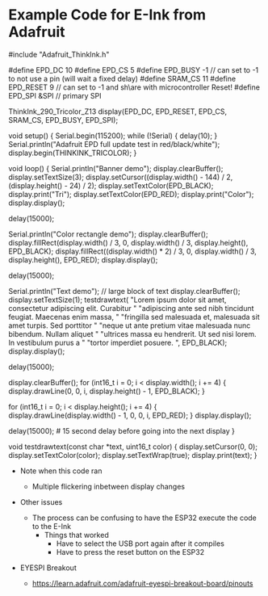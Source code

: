 # Example Code for E-Ink from Adafruit

#include "Adafruit_ThinkInk.h"

#define EPD_DC 10
#define EPD_CS 5
#define EPD_BUSY -1 // can set to -1 to not use a pin (will wait a fixed delay)
#define SRAM_CS 11
#define EPD_RESET 9  // can set to -1 and sh\are with microcontroller Reset!
#define EPD_SPI &SPI // primary SPI

ThinkInk_290_Tricolor_Z13 display(EPD_DC, EPD_RESET, EPD_CS, SRAM_CS, EPD_BUSY, EPD_SPI);

void setup() {
  Serial.begin(115200);
  while (!Serial) {
    delay(10);
  }
  Serial.println("Adafruit EPD full update test in red/black/white");
  display.begin(THINKINK_TRICOLOR);
}

void loop() {
  Serial.println("Banner demo");
  display.clearBuffer();
  display.setTextSize(3);
  display.setCursor((display.width() - 144) / 2, (display.height() - 24) / 2);
  display.setTextColor(EPD_BLACK);
  display.print("Tri");
  display.setTextColor(EPD_RED);
  display.print("Color");
  display.display();

  delay(15000);

  Serial.println("Color rectangle demo");
  display.clearBuffer();
  display.fillRect(display.width() / 3, 0, display.width() / 3,
                   display.height(), EPD_BLACK);
  display.fillRect((display.width() * 2) / 3, 0, display.width() / 3,
                   display.height(), EPD_RED);
  display.display();

  delay(15000);

  Serial.println("Text demo");
  // large block of text
  display.clearBuffer();
  display.setTextSize(1);
  testdrawtext(
      "Lorem ipsum dolor sit amet, consectetur adipiscing elit. Curabitur "
      "adipiscing ante sed nibh tincidunt feugiat. Maecenas enim massa, "
      "fringilla sed malesuada et, malesuada sit amet turpis. Sed porttitor "
      "neque ut ante pretium vitae malesuada nunc bibendum. Nullam aliquet "
      "ultrices massa eu hendrerit. Ut sed nisi lorem. In vestibulum purus a "
      "tortor imperdiet posuere. ",
      EPD_BLACK);
  display.display();

  delay(15000);

  display.clearBuffer();
  for (int16_t i = 0; i < display.width(); i += 4) {
    display.drawLine(0, 0, i, display.height() - 1, EPD_BLACK);
  }

  for (int16_t i = 0; i < display.height(); i += 4) {
    display.drawLine(display.width() - 1, 0, 0, i, EPD_RED);
  }
  display.display();

  delay(15000); # 15 second delay before going into the next display
}

void testdrawtext(const char *text, uint16_t color) {
  display.setCursor(0, 0);
  display.setTextColor(color);
  display.setTextWrap(true);
  display.print(text);
}

- Note when this code ran
    - Multiple flickering inbetween display changes

- Other issues
    - The process can be confusing to have the ESP32 execute the code to the E-Ink
        - Things that worked
            - Have to select the USB port again after it compiles
            - Have to press the reset button on the ESP32

- EYESPI Breakout
    - https://learn.adafruit.com/adafruit-eyespi-breakout-board/pinouts